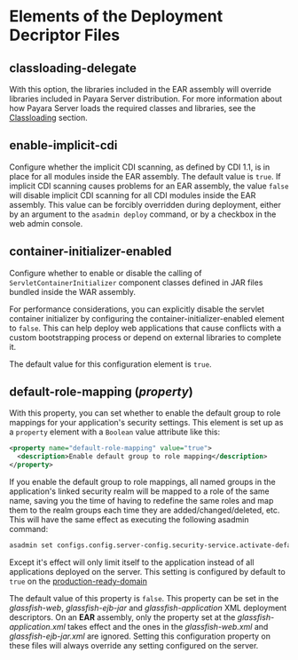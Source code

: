 # Elements of the Deployment Decriptor Files

## classloading-delegate
With this option, the libraries included in the EAR assembly will override libraries included in Payara Server distribution. 
For more information about how Payara Server loads the required classes and libraries, see the [Classloading](../classloading.md) section.

## enable-implicit-cdi

Configure whether the implicit CDI scanning, as defined by CDI 1.1, is in place for all modules inside the EAR assembly. The default value is `true`. 
If implicit CDI scanning causes problems for an EAR assembly, the value `false` will disable implicit CDI scanning for all CDI modules inside the EAR assembly. 
This value can be forcibly overridden during deployment, either by an argument to the `asadmin deploy` command, or by a checkbox in the web admin console.

## container-initializer-enabled

Configure whether to enable or disable the calling of `ServletContainerInitializer` component classes defined in JAR files bundled inside the WAR assembly.

For performance considerations, you can explicitly disable the servlet container initializer by configuring the container-initializer-enabled element to `false`. This can help deploy web applications that cause conflicts with a custom bootstrapping process or depend on external libraries to complete it.

The default value for this configuration element is `true`.

## default-role-mapping (_property_)

With this property, you can set whether to enable the default group to role mappings for your application's security settings. This element is set up as a `property` element with a `Boolean` value attribute like this:

```xml
<property name="default-role-mapping" value="true">
  <description>Enable default group to role mapping</description>
</property>
```

If you enable the default group to role mappings, all named groups in the application's linked security realm will be mapped to a role of the same name, saving you the time of having to redefine the same roles and map them to the realm groups each time they are added/changed/deleted, etc. This will have the same effect as executing the following asadmin command:

```sh
asadmin set configs.config.server-config.security-service.activate-default-principal-to-role-mapping=true
```

Except it's effect will only limit itself to the application instead of all applications deployed on the server. This setting is configured by default to `true` on the [production-ready-domain](../production-ready-domain.md)

The default value of this property is `false`. This property can be set in the _glassfish-web_, _glassfish-ejb-jar_ and _glassfish-application_ XML deployment descriptors. On an **EAR** assembly, only the property set at the _glassfish-application.xml_ takes effect and the ones in the _glassfish-web.xml_ and _glassfish-ejb-jar.xml_ are ignored. Setting this configuration property on these files will always override any setting configured on the server.




